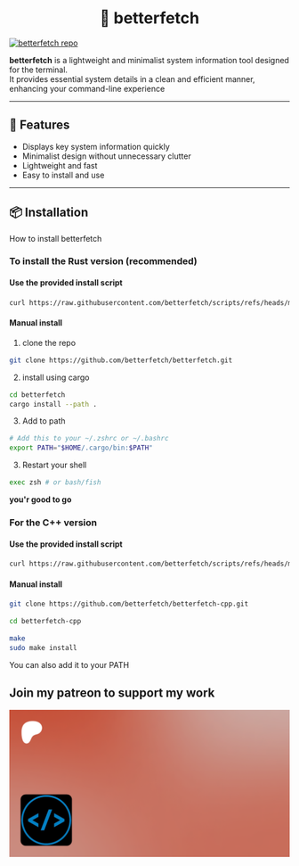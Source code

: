 # <center>🚀 betterfetch</center>
<!-- <center><img src="./betterfetch_logo.png" alt="Betterfetch logo" width="100" height="100"></center> -->
<a href="https://github.com/betterfetch/betterfetch"><img src="https://github-readme-stats.vercel.app/api/pin/?username=betterfetch&repo=betterfetch" alt="betterfetch repo"/></a>
</br>

<strong>betterfetch</strong> is a lightweight and minimalist system information tool designed for the terminal.  
It provides essential system details in a clean and efficient manner, enhancing your command-line experience

---

## 🧩 Features

- Displays key system information quickly
- Minimalist design without unnecessary clutter
- Lightweight and fast
- Easy to install and use

---

## 📦 Installation

How to install betterfetch

### To install the Rust version (recommended)

#### Use the provided install script

```bash
curl https://raw.githubusercontent.com/betterfetch/scripts/refs/heads/main/rs/install.sh | bash
```

#### Manual install

1. clone the repo

```bash
git clone https://github.com/betterfetch/betterfetch.git
```

2. install using cargo

```bash
cd betterfetch
cargo install --path .
```

3. Add to path

```bash
# Add this to your ~/.zshrc or ~/.bashrc
export PATH="$HOME/.cargo/bin:$PATH"
```

3. Restart your shell

```bash
exec zsh # or bash/fish
```

**you'r good to go**

### For the C++ version

#### Use the provided install script

```bash
curl https://raw.githubusercontent.com/betterfetch/scripts/refs/heads/main/cpp/install.sh | bash
```

#### Manual install

```bash
git clone https://github.com/betterfetch/betterfetch-cpp.git
```

```bash
cd betterfetch-cpp
```

```bash
make
sudo make install
```

You can also add it to your PATH

## Join my patreon to support my work

<a href="https://www.patreon.com/c/DavidBalishyan"><img src="./asset-preview.png"/></a>
